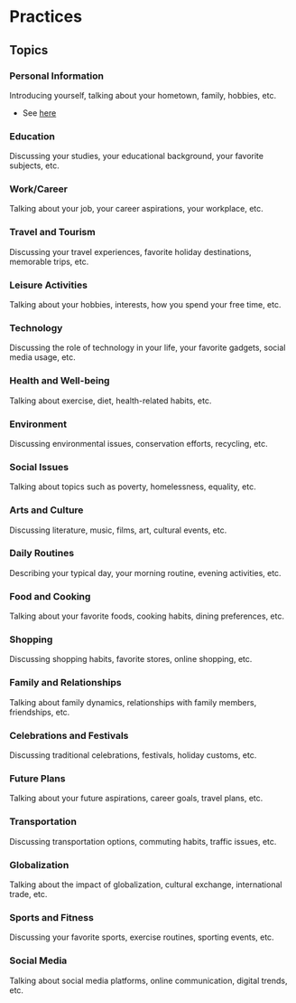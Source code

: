 # Practices

## Topics

### Personal Information

Introducing yourself, talking about your hometown, family, hobbies, etc.

- See [here](./topics/personal_information.md)

### Education

Discussing your studies, your educational background, your favorite subjects, etc.

### Work/Career

Talking about your job, your career aspirations, your workplace, etc.

### Travel and Tourism

Discussing your travel experiences, favorite holiday destinations, memorable trips, etc.

### Leisure Activities

Talking about your hobbies, interests, how you spend your free time, etc.

### Technology

Discussing the role of technology in your life, your favorite gadgets, social media usage, etc.

### Health and Well-being

Talking about exercise, diet, health-related habits, etc.

### Environment

Discussing environmental issues, conservation efforts, recycling, etc.

### Social Issues

Talking about topics such as poverty, homelessness, equality, etc.

### Arts and Culture

Discussing literature, music, films, art, cultural events, etc.

### Daily Routines

Describing your typical day, your morning routine, evening activities, etc.

### Food and Cooking

Talking about your favorite foods, cooking habits, dining preferences, etc.

### Shopping

Discussing shopping habits, favorite stores, online shopping, etc.

### Family and Relationships

Talking about family dynamics, relationships with family members, friendships, etc.

### Celebrations and Festivals

Discussing traditional celebrations, festivals, holiday customs, etc.

### Future Plans

Talking about your future aspirations, career goals, travel plans, etc.

### Transportation

Discussing transportation options, commuting habits, traffic issues, etc.

### Globalization

Talking about the impact of globalization, cultural exchange, international trade, etc.

### Sports and Fitness

Discussing your favorite sports, exercise routines, sporting events, etc.

### Social Media

Talking about social media platforms, online communication, digital trends, etc.
